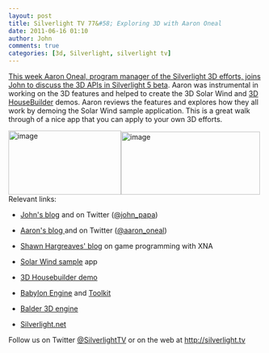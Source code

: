 ```yaml
---
layout: post
title: Silverlight TV 77&#58; Exploring 3D with Aaron Oneal
date: 2011-06-16 01:10
author: John
comments: true
categories: [3d, Silverlight, silverlight tv]
---
```

<p><a href="http://jpapa.me/sltv77">This week Aaron Oneal, program manager of the Silverlight 3D efforts, joins John to discuss the 3D APIs in Silverlight 5 beta</a>. Aaron was instrumental in working on the 3D features and helped to create the 3D Solar Wind and <a href="/3dmix11">3D HouseBuilder</a> demos. Aaron reviews the features and explores how they all work by demoing the Solar Wind sample application. This is a great walk through of a nice app that you can apply to your own 3D efforts.</p>
<p><a href="http://jpapa.me/sltv77"><img height="127" width="223" src="http://images.johnpapa.net/wp-content/uploads/media/Windows-Live-Writer/Silverlight-TV-77-Exploring-3D-with-Aaro_FCF4/image_6.png" alt="image" border="0" title="image" style="background-image: none; padding-left: 0px; padding-right: 0px; display: inline; padding-top: 0px; border: 0px;" /></a><a href="http://jpapa.me/sltv77"><img height="125" width="275" src="http://images.johnpapa.net/wp-content/uploads/media/Windows-Live-Writer/Silverlight-TV-77-Exploring-3D-with-Aaro_FCF4/image_5.png" alt="image" border="0" title="image" style="background-image: none; padding-left: 0px; padding-right: 0px; display: inline; padding-top: 0px; border: 0px;" /></a><br />Relevant links:</p>
<ul>
<li>
<p><a href="/">John's blog</a> and on Twitter (<a href="http://twitter.com/john_papa">@john_papa</a>)</p>
</li>
<li>
<p><a href="http://aarononeal.info/">Aaron's blog </a>and on Twitter (<a href="http://twitter.com/Aaron_Oneal">@aaron_oneal</a>)</p>
</li>
<li>
<p><a href="http://blogs.msdn.com/b/shawnhar/">Shawn Hargreaves' blog</a> on game programming with XNA</p>
</li>
<li>
<p><a href="http://code.msdn.microsoft.com/Solar-Wind-3D-Sample-4cb56170">Solar Wind sample</a> app</p>
</li>
<li>
<p><a href="/3dmix11">3D Housebuilder demo</a></p>
</li>
<li>
<p><a href="http://code.msdn.microsoft.com/Babylon-3D-engine-f0404ace">Babylon Engine</a> and <a href="http://babylontoolkit.codeplex.com/">Toolkit</a></p>
</li>
<li><a href="http://balder.codeplex.com/">Balder 3D engine</a></li>
</ul>
<ul>
<li><a href="http://silverlight.net">Silverlight.net</a></li>
</ul>
<p>Follow us on Twitter <a href="http://www.twitter.com/SilverlightTV">@SilverlightTV</a> or on the web at <a href="http://silverlight.tv/">http://silverlight.tv</a></p>

